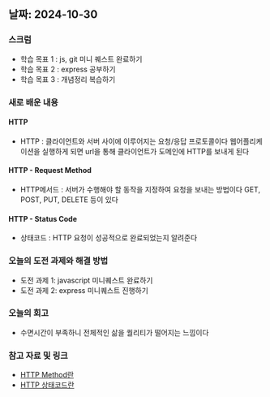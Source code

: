 <!-- prettier-ignore-start -->
## 날짜: 2024-10-30

### 스크럼
- 학습 목표 1 : js, git 미니 퀘스트 완료하기
- 학습 목표 2 : express 공부하기
- 학습 목표 3 : 개념정리 복습하기

### 새로 배운 내용
#### HTTP
- HTTP : 클라이언트와 서버 사이에 이루어지는 요청/응답 프로토콜이다
         웹어플리케이션을 실행하게 되면 url을 통해 클라이언트가 도메인에 HTTP를 보내게 된다

#### HTTP - Request Method
- HTTP메서드 : 서버가 수행해야 할 동작을 지정하여 요청을 보내는 방법이다
               GET, POST, PUT, DELETE 등이 있다                  

#### HTTP - Status Code
- 상태코드 :  HTTP 요청이 성공적으로 완료되었는지 알려준다

### 오늘의 도전 과제와 해결 방법
- 도전 과제 1: javascript 미니퀘스트 완료하기
- 도전 과제 2: express 미니퀘스트 진행하기

### 오늘의 회고
- 수면시간이 부족하니 전체적인 삶을 퀄리티가 떨어지는 느낌이다

### 참고 자료 및 링크
- [HTTP Method란](https://youwjune.tistory.com/42)
- [HTTP 상태코드란](https://seo.tbwakorea.com/blog/what-is-http-status-code/)

<!-- prettier-ignore-end -->
